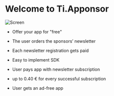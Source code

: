 Welcome to Ti.Apponsor
======================
![Screen](https://raw.github.com/AppWerft/Ti.Apponsor/master/documentation/screen.png)
* Offer your app for "free"
* The user orders the sponsors’ newsletter
* Each newsletter registration gets paid


* Easy to implement SDK
* User pays app with newsletter subscription
* up to 0.40 € for every successful subscription
* User gets an ad-free app
